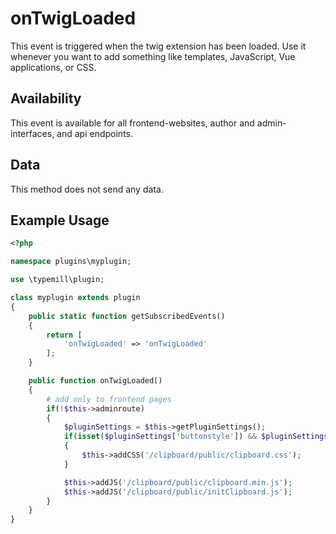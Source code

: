 # onTwigLoaded

This event is triggered when the twig extension has been loaded. Use it whenever you want to add something like templates, JavaScript, Vue applications, or CSS. 

## Availability

This event is available for all frontend-websites, author and admin-interfaces, and api endpoints.

## Data

This method does not send any data. 

## Example Usage

```php
<?php

namespace plugins\myplugin;

use \typemill\plugin;

class myplugin extends plugin
{
    public static function getSubscribedEvents()
    {
        return [
            'onTwigLoaded' => 'onTwigLoaded'
        ];
    }

    public function onTwigLoaded()
    {
        # add only to frontend pages
        if(!$this->adminroute)
        {
            $pluginSettings = $this->getPluginSettings();
            if(isset($pluginSettings['buttonstyle']) && $pluginSettings['buttonstyle'])
            {
                $this->addCSS('/clipboard/public/clipboard.css');
            }

            $this->addJS('/clipboard/public/clipboard.min.js');
            $this->addJS('/clipboard/public/initClipboard.js');
        }
    }
}
```

